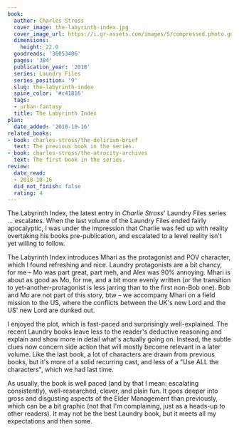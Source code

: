 ```yaml
---
book:
  author: Charles Stross
  cover_image: the-labyrinth-index.jpg
  cover_image_url: https://i.gr-assets.com/images/S/compressed.photo.goodreads.com/books/1507646317l/36053406._SX98_.jpg
  dimensions:
    height: 22.0
  goodreads: '36053406'
  pages: '384'
  publication_year: '2018'
  series: Laundry Files
  series_position: '9'
  slug: the-labyrinth-index
  spine_color: '#c41816'
  tags:
  - urban-fantasy
  title: The Labyrinth Index
plan:
  date_added: '2018-10-16'
related_books:
- book: charles-stross/the-delirium-brief
  text: The previous book in the series.
- book: charles-stross/the-atrocity-archives
  text: The first book in the series.
review:
  date_read:
  - 2018-10-16
  did_not_finish: false
  rating: 4
---
```


The Labyrinth Index, the latest entry in *Charlie Stross*' Laundry Files series … escalates. When the last volume of the Laundry Files ended fairly apocalyptic, I was under the impression that Charlie was fed up with reality overtaking his books pre-publication, and escalated to a level reality isn't yet willing to follow.

The Labyrinth Index introduces Mhari as the protagonist and POV character, which I found refreshing and nice. Laundry protagonists are a bit chancy, for me – Mo was part great, part meh, and Alex was 90% annoying. Mhari is about as good as Mo, for me, and a bit more evenly written (or the transition to yet-another-protagonist is less jarring than to the first non-Bob one). Bob and Mo are not part of this story, btw – we accompany Mhari on a field mission to the US, where the conflicts between the UK's new Lord and the US' new Lord are dunked out.

I enjoyed the plot, which is fast-paced and surprisingly well-explained. The recent Laundry books leave less to the reader's deductive reasoning and explain and show more in detail what's actually going on. Instead, the subtle clues now concern side action that will mostly become relevant in a later volume. Like the last book, a lot of characters are drawn from previous books, but it's more of a solid recurring cast, and less of a "Use ALL the characters", which we had last time.

As usually, the book is well paced (and by that I mean: escalating consistently), well-researched, clever, and plain fun. It goes deeper into gross and disgusting aspects of the Elder Management than previously, which can be a bit graphic (not that I'm complaining, just as a heads-up to other readers). It may not be the best Laundry book, but it meets all my expectations and then some.

